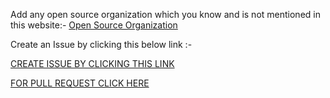 Add any open source organization which you know and is not mentioned in this website:- [Open Source Organization](https://iriteshmishra.github.io/Open-Source-Organization/) <br>

Create an Issue by clicking this below link :- 

[CREATE ISSUE BY CLICKING THIS LINK](https://github.com/iriteshmishra/Open-Source-Organization/issues/new)

[FOR PULL REQUEST CLICK HERE](https://github.com/iriteshmishra/Open-Source-Organization/pulls)
